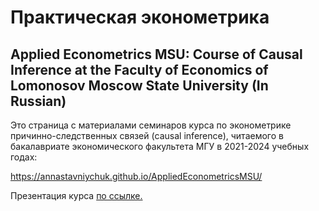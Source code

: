 # Практическая эконометрика 
## Applied Econometrics MSU: Course of Causal Inference at the Faculty of Economics of Lomonosov Moscow State University (In Russian)

Это страница с материалами семинаров курса по эконометрике причинно-следственных связей (causal inference), читаемого в бакалавриате экономического факультета МГУ в 2021-2024 учебных годах:

https://annastavniychuk.github.io/AppliedEconometricsMSU/

Презентация курса [по ссылке.](https://github.com/annastavniychuk/AppliedEconometricsMSU/blob/main/Microeconometrics_advert_2022.pdf)
